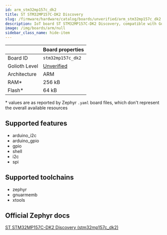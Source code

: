 ```yaml
---
id: arm_stm32mp157c_dk2
title: ST STM32MP157C-DK2 Discovery
slug: /firmware/hardware/catalog/boards/unverified/arm_stm32mp157c_dk2
description: IoT board ST STM32MP157C-DK2 Discovery, compatible with Golioth at unverified level.
image: /img/boards/arm/null
sidebar_class_name: hide-item
---
```


[//]: # (This is an auto-generated file, do not edit! Changes to it will be lost upon re-generation)



|                | Board properties     |
| -------------  | -------------------- |
| Board ID       | `stm32mp157c_dk2` |
| Golioth Level  | [Unverified](/firmware/hardware#unverified-boards) |
| Architecture   | ARM |
| RAM*           | 256 kB |
| Flash*         | 64 kB |

\* values are as reported by Zephyr `.yaml` board files, which don't represent the overall available resources



## Supported features

* arduino_i2c
* arduino_gpio
* gpio
* shell
* i2c
* spi

## Supported toolchains

* zephyr
* gnuarmemb
* xtools

## Official Zephyr docs

[ST STM32MP157C-DK2 Discovery (stm32mp157c_dk2)](https://docs.zephyrproject.org/3.6.0/boards/arm/stm32mp157c_dk2/doc/index.html)
